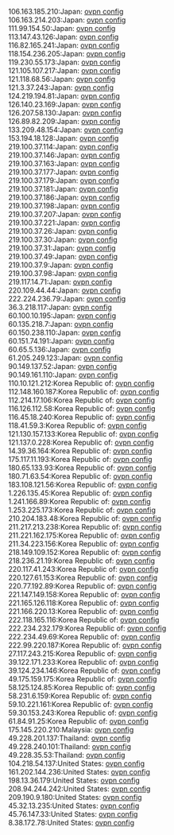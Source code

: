 106.163.185.210:Japan: [ovpn config](vpn/106_163_185_210.ovpn)  
106.163.214.203:Japan: [ovpn config](vpn/106_163_214_203.ovpn)  
111.99.154.50:Japan: [ovpn config](vpn/111_99_154_50.ovpn)  
113.147.43.126:Japan: [ovpn config](vpn/113_147_43_126.ovpn)  
116.82.165.241:Japan: [ovpn config](vpn/116_82_165_241.ovpn)  
118.154.236.205:Japan: [ovpn config](vpn/118_154_236_205.ovpn)  
119.230.55.173:Japan: [ovpn config](vpn/119_230_55_173.ovpn)  
121.105.107.217:Japan: [ovpn config](vpn/121_105_107_217.ovpn)  
121.118.68.56:Japan: [ovpn config](vpn/121_118_68_56.ovpn)  
121.3.37.243:Japan: [ovpn config](vpn/121_3_37_243.ovpn)  
124.219.194.81:Japan: [ovpn config](vpn/124_219_194_81.ovpn)  
126.140.23.169:Japan: [ovpn config](vpn/126_140_23_169.ovpn)  
126.207.58.130:Japan: [ovpn config](vpn/126_207_58_130.ovpn)  
126.89.82.209:Japan: [ovpn config](vpn/126_89_82_209.ovpn)  
133.209.48.154:Japan: [ovpn config](vpn/133_209_48_154.ovpn)  
153.194.18.128:Japan: [ovpn config](vpn/153_194_18_128.ovpn)  
219.100.37.114:Japan: [ovpn config](vpn/219_100_37_114.ovpn)  
219.100.37.146:Japan: [ovpn config](vpn/219_100_37_146.ovpn)  
219.100.37.163:Japan: [ovpn config](vpn/219_100_37_163.ovpn)  
219.100.37.177:Japan: [ovpn config](vpn/219_100_37_177.ovpn)  
219.100.37.179:Japan: [ovpn config](vpn/219_100_37_179.ovpn)  
219.100.37.181:Japan: [ovpn config](vpn/219_100_37_181.ovpn)  
219.100.37.186:Japan: [ovpn config](vpn/219_100_37_186.ovpn)  
219.100.37.198:Japan: [ovpn config](vpn/219_100_37_198.ovpn)  
219.100.37.207:Japan: [ovpn config](vpn/219_100_37_207.ovpn)  
219.100.37.221:Japan: [ovpn config](vpn/219_100_37_221.ovpn)  
219.100.37.26:Japan: [ovpn config](vpn/219_100_37_26.ovpn)  
219.100.37.30:Japan: [ovpn config](vpn/219_100_37_30.ovpn)  
219.100.37.31:Japan: [ovpn config](vpn/219_100_37_31.ovpn)  
219.100.37.49:Japan: [ovpn config](vpn/219_100_37_49.ovpn)  
219.100.37.9:Japan: [ovpn config](vpn/219_100_37_9.ovpn)  
219.100.37.98:Japan: [ovpn config](vpn/219_100_37_98.ovpn)  
219.117.14.71:Japan: [ovpn config](vpn/219_117_14_71.ovpn)  
220.109.44.44:Japan: [ovpn config](vpn/220_109_44_44.ovpn)  
222.224.236.79:Japan: [ovpn config](vpn/222_224_236_79.ovpn)  
36.3.218.117:Japan: [ovpn config](vpn/36_3_218_117.ovpn)  
60.100.10.195:Japan: [ovpn config](vpn/60_100_10_195.ovpn)  
60.135.218.7:Japan: [ovpn config](vpn/60_135_218_7.ovpn)  
60.150.238.110:Japan: [ovpn config](vpn/60_150_238_110.ovpn)  
60.151.74.191:Japan: [ovpn config](vpn/60_151_74_191.ovpn)  
60.65.5.136:Japan: [ovpn config](vpn/60_65_5_136.ovpn)  
61.205.249.123:Japan: [ovpn config](vpn/61_205_249_123.ovpn)  
90.149.137.52:Japan: [ovpn config](vpn/90_149_137_52.ovpn)  
90.149.161.110:Japan: [ovpn config](vpn/90_149_161_110.ovpn)  
110.10.121.212:Korea Republic of: [ovpn config](vpn/110_10_121_212.ovpn)  
112.148.160.187:Korea Republic of: [ovpn config](vpn/112_148_160_187.ovpn)  
112.214.17.106:Korea Republic of: [ovpn config](vpn/112_214_17_106.ovpn)  
116.126.112.58:Korea Republic of: [ovpn config](vpn/116_126_112_58.ovpn)  
116.45.18.240:Korea Republic of: [ovpn config](vpn/116_45_18_240.ovpn)  
118.41.59.3:Korea Republic of: [ovpn config](vpn/118_41_59_3.ovpn)  
121.130.157.133:Korea Republic of: [ovpn config](vpn/121_130_157_133.ovpn)  
121.137.0.228:Korea Republic of: [ovpn config](vpn/121_137_0_228.ovpn)  
14.39.36.164:Korea Republic of: [ovpn config](vpn/14_39_36_164.ovpn)  
175.117.11.193:Korea Republic of: [ovpn config](vpn/175_117_11_193.ovpn)  
180.65.133.93:Korea Republic of: [ovpn config](vpn/180_65_133_93.ovpn)  
180.71.63.54:Korea Republic of: [ovpn config](vpn/180_71_63_54.ovpn)  
183.108.121.56:Korea Republic of: [ovpn config](vpn/183_108_121_56.ovpn)  
1.226.135.45:Korea Republic of: [ovpn config](vpn/1_226_135_45.ovpn)  
1.241.166.89:Korea Republic of: [ovpn config](vpn/1_241_166_89.ovpn)  
1.253.225.173:Korea Republic of: [ovpn config](vpn/1_253_225_173.ovpn)  
210.204.183.48:Korea Republic of: [ovpn config](vpn/210_204_183_48.ovpn)  
211.217.213.238:Korea Republic of: [ovpn config](vpn/211_217_213_238.ovpn)  
211.221.162.175:Korea Republic of: [ovpn config](vpn/211_221_162_175.ovpn)  
211.34.223.156:Korea Republic of: [ovpn config](vpn/211_34_223_156.ovpn)  
218.149.109.152:Korea Republic of: [ovpn config](vpn/218_149_109_152.ovpn)  
218.236.21.19:Korea Republic of: [ovpn config](vpn/218_236_21_19.ovpn)  
220.117.41.243:Korea Republic of: [ovpn config](vpn/220_117_41_243.ovpn)  
220.127.61.153:Korea Republic of: [ovpn config](vpn/220_127_61_153.ovpn)  
220.77.192.89:Korea Republic of: [ovpn config](vpn/220_77_192_89.ovpn)  
221.147.149.158:Korea Republic of: [ovpn config](vpn/221_147_149_158.ovpn)  
221.165.126.118:Korea Republic of: [ovpn config](vpn/221_165_126_118.ovpn)  
221.166.220.13:Korea Republic of: [ovpn config](vpn/221_166_220_13.ovpn)  
222.118.165.116:Korea Republic of: [ovpn config](vpn/222_118_165_116.ovpn)  
222.234.232.179:Korea Republic of: [ovpn config](vpn/222_234_232_179.ovpn)  
222.234.49.69:Korea Republic of: [ovpn config](vpn/222_234_49_69.ovpn)  
222.99.220.187:Korea Republic of: [ovpn config](vpn/222_99_220_187.ovpn)  
27.117.243.215:Korea Republic of: [ovpn config](vpn/27_117_243_215.ovpn)  
39.122.171.233:Korea Republic of: [ovpn config](vpn/39_122_171_233.ovpn)  
39.124.234.146:Korea Republic of: [ovpn config](vpn/39_124_234_146.ovpn)  
49.175.159.175:Korea Republic of: [ovpn config](vpn/49_175_159_175.ovpn)  
58.125.124.85:Korea Republic of: [ovpn config](vpn/58_125_124_85.ovpn)  
58.231.6.159:Korea Republic of: [ovpn config](vpn/58_231_6_159.ovpn)  
59.10.221.161:Korea Republic of: [ovpn config](vpn/59_10_221_161.ovpn)  
59.30.153.243:Korea Republic of: [ovpn config](vpn/59_30_153_243.ovpn)  
61.84.91.25:Korea Republic of: [ovpn config](vpn/61_84_91_25.ovpn)  
175.145.220.210:Malaysia: [ovpn config](vpn/175_145_220_210.ovpn)  
49.228.201.137:Thailand: [ovpn config](vpn/49_228_201_137.ovpn)  
49.228.240.101:Thailand: [ovpn config](vpn/49_228_240_101.ovpn)  
49.228.35.53:Thailand: [ovpn config](vpn/49_228_35_53.ovpn)  
104.218.54.137:United States: [ovpn config](vpn/104_218_54_137.ovpn)  
161.202.144.236:United States: [ovpn config](vpn/161_202_144_236.ovpn)  
198.13.36.179:United States: [ovpn config](vpn/198_13_36_179.ovpn)  
208.94.244.242:United States: [ovpn config](vpn/208_94_244_242.ovpn)  
209.190.9.180:United States: [ovpn config](vpn/209_190_9_180.ovpn)  
45.32.13.235:United States: [ovpn config](vpn/45_32_13_235.ovpn)  
45.76.147.33:United States: [ovpn config](vpn/45_76_147_33.ovpn)  
8.38.172.78:United States: [ovpn config](vpn/8_38_172_78.ovpn)  
